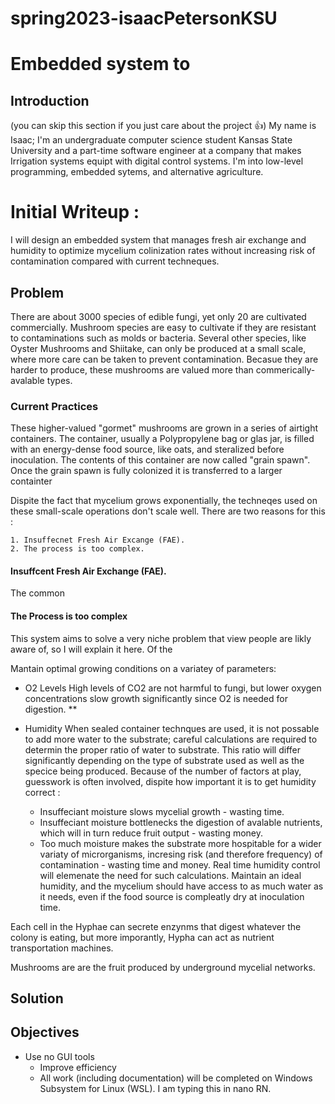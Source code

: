 # spring2023-isaacPetersonKSU
# Embedded system to

## Introduction 
(you can skip this section if you just care about the project 👍)
My name is Isaac; I'm an undergraduate computer science student Kansas State University and a part-time software engineer at a company that makes Irrigation systems equipt with digital control systems. I'm into low-level programming, embedded sytems, and alternative agriculture. 


 
# Initial Writeup : 
I will design an embedded system that manages fresh air exchange and humidity to optimize mycelium colinization rates without increasing risk of contamination compared with current techneques. 

## Problem
There are about 3000 species of edible fungi, yet only 20 are cultivated commercially. Mushroom species are easy to cultivate if they are resistant to contaminations such as molds or bacteria. Several other species, like Oyster Mushrooms and Shiitake, can only be produced at a small scale, where more care can be taken to prevent contamination. Becasue they are harder to produce, these mushrooms are valued more than commerically-avalable types.

### Current Practices
These higher-valued "gormet" mushrooms are grown in a series of airtight containers. The container, usually a Polypropylene bag or glas jar, is filled with an energy-dense food source, like oats, and steralized before inoculation. The contents of this container are now called "grain spawn". Once the grain spawn is fully colonized it is transferred to a larger containter 

 Dispite the fact that mycelium grows exponentially, the techneqes used on these small-scale operations don't scale well. There are two reasons for this : 
	
	1. Insuffecnet Fresh Air Excange (FAE).
	2. The process is too complex.

#### Insuffcent Fresh Air Exchange (FAE).
The common 

#### The Process is too complex

This system aims to solve a very niche problem that view people are likly aware of, so I will explain it here. Of the 

Mantain optimal growing conditions on a variatey of parameters:
* O2 Levels
	High levels of CO2 are not harmful to fungi, but lower oxygen concentrations slow growth significantly since O2 is needed for digestion. 
** 
 
* Humidity
	When sealed container technques are used, it is not possable to add more water to the substrate; careful calculations are required to determin the proper ratio of water to substrate. This ratio will differ significantly depending on the type of substrate used as well as the specice being produced. Because of the number of factors at play, guesswork is often involved, dispite how  important it is to get humidity correct : 
	* Insuffeciant moisture slows mycelial growth - wasting time.
	* Insuffeciant moisture bottlenecks the digestion of avalable nutrients, which will in turn reduce fruit output - wasting money.
	* Too much moisture makes the substrate more hospitable for a wider variaty of microrganisms, incresing risk (and therefore frequency) of contamination - wasting time and money.
Real time humidity control will elemenate the need for such calculations. Maintain an ideal humidity, and the mycelium should have access to as much water as it needs, even if the food source is compleatly dry at inoculation time. 




 Each cell in the Hyphae can secrete enzynms that digest whatever the colony is eating, but more imporantly, Hypha can act as nutrient transportation machines. 



Mushrooms are are the fruit produced by underground mycelial networks.

## Solution

## Objectives

* Use no GUI tools
	* Improve efficiency 
	* All work (including documentation) will be completed on Windows Subsystem for Linux (WSL). I am typing this in nano RN.

